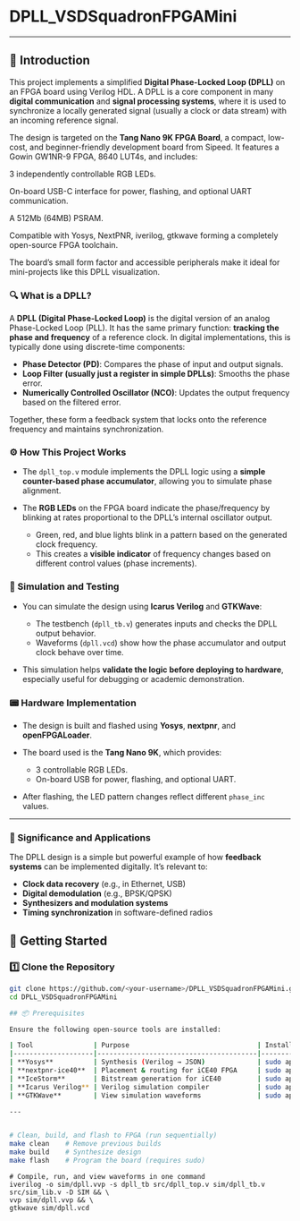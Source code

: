 # DPLL_VSDSquadronFPGAMini

---

## 🧠 Introduction

This project implements a simplified **Digital Phase-Locked Loop (DPLL)** on an FPGA board using Verilog HDL. A DPLL is a core component in many **digital communication** and **signal processing systems**, where it is used to synchronize a locally generated signal (usually a clock or data stream) with an incoming reference signal.

The design is targeted on the **Tang Nano 9K FPGA Board**, a compact, low-cost, and beginner-friendly development board from Sipeed. It features a Gowin GW1NR-9 FPGA, 8640 LUT4s, and includes:

3 independently controllable RGB LEDs.

On-board USB-C interface for power, flashing, and optional UART communication.

A 512Mb (64MB) PSRAM.

Compatible with Yosys, NextPNR, iverilog, gtkwave forming a completely open-source FPGA toolchain.

The board’s small form factor and accessible peripherals make it ideal for mini-projects like this DPLL visualization.

### 🔍 What is a DPLL?

A **DPLL (Digital Phase-Locked Loop)** is the digital version of an analog Phase-Locked Loop (PLL). It has the same primary function: **tracking the phase and frequency** of a reference clock. In digital implementations, this is typically done using discrete-time components:

* **Phase Detector (PD)**: Compares the phase of input and output signals.
* **Loop Filter (usually just a register in simple DPLLs)**: Smooths the phase error.
* **Numerically Controlled Oscillator (NCO)**: Updates the output frequency based on the filtered error.

Together, these form a feedback system that locks onto the reference frequency and maintains synchronization.

### ⚙️ How This Project Works

* The `dpll_top.v` module implements the DPLL logic using a **simple counter-based phase accumulator**, allowing you to simulate phase alignment.
* The **RGB LEDs** on the FPGA board indicate the phase/frequency by blinking at rates proportional to the DPLL’s internal oscillator output.

  * Green, red, and blue lights blink in a pattern based on the generated clock frequency.
  * This creates a **visible indicator** of frequency changes based on different control values (phase increments).

### 🧪 Simulation and Testing

* You can simulate the design using **Icarus Verilog** and **GTKWave**:

  * The testbench (`dpll_tb.v`) generates inputs and checks the DPLL output behavior.
  * Waveforms (`dpll.vcd`) show how the phase accumulator and output clock behave over time.
* This simulation helps **validate the logic before deploying to hardware**, especially useful for debugging or academic demonstration.

### 📟 Hardware Implementation

* The design is built and flashed using **Yosys**, **nextpnr**, and **openFPGALoader**.
* The board used is the **Tang Nano 9K**, which provides:

  * 3 controllable RGB LEDs.
  * On-board USB for power, flashing, and optional UART.
* After flashing, the LED pattern changes reflect different `phase_inc` values.

---

### 🚀 Significance and Applications

The DPLL design is a simple but powerful example of how **feedback systems** can be implemented digitally. It’s relevant to:

* **Clock data recovery** (e.g., in Ethernet, USB)
* **Digital demodulation** (e.g., BPSK/QPSK)
* **Synthesizers and modulation systems**
* **Timing synchronization** in software-defined radios


## 🚀 Getting Started

### 1️⃣ Clone the Repository

```bash
git clone https://github.com/<your-username>/DPLL_VSDSquadronFPGAMini.git
cd DPLL_VSDSquadronFPGAMini

## 📦 Prerequisites

Ensure the following open-source tools are installed:

| Tool               | Purpose                                | Install Command (Ubuntu/Debian)           |
|--------------------|----------------------------------------|--------------------------------------------|
| **Yosys**          | Synthesis (Verilog → JSON)             | sudo apt install yosys`                 |
| **nextpnr-ice40**  | Placement & routing for iCE40 FPGA     | sudo apt install nextpnr-ice40`          |
| **IceStorm**       | Bitstream generation for iCE40         | sudo apt install icestorm`               |
| **Icarus Verilog** | Verilog simulation compiler            | sudo apt install iverilog`               |
| **GTKWave**        | View simulation waveforms              | sudo apt install gtkwave`                |

---


# Clean, build, and flash to FPGA (run sequentially)
make clean    # Remove previous builds
make build    # Synthesize design
make flash    # Program the board (requires sudo)
```

```
# Compile, run, and view waveforms in one command
iverilog -o sim/dpll.vvp -s dpll_tb src/dpll_top.v sim/dpll_tb.v src/sim_lib.v -D SIM && \
vvp sim/dpll.vvp && \
gtkwave sim/dpll.vcd


